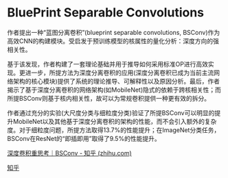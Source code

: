 # BluePrint Separable Convolutions

作者提出一种“蓝图分离卷积”(blueprint separable convolutions, BSConv)作为高效CNN的构建模块。受启发于预训练模型的核属性的量化分析：深度方向的强相关性。

 基于该发现，作者构建了一套理论基础并用于推导如何采用标准OP进行高效实现。更进一步，所提方法为深度分离卷积的应用(深度分离卷积已成为当前主流网络架构的核心模块)提供了系统的理论推导、可解释性以及原因分析。最后，作者揭示了基于深度分离卷积的网络架构(如MobileNet)隐式的依赖于跨核相关性；而所提BSConv则基于核内相关性，故可以为常规卷积提供一种更有效的拆分。

 作者通过充分的实验(大尺度分类与细粒度分类)验证了所提BSConv可以明显的提升MobileNet以及其他基于深度分离卷积的架构的性能，而不会引入额外的复杂度。对于细粒度问题，所提方法取得13.7%的性能提升；在ImageNet分类任务，BSConv在ResNet的“即插即用”取得了9.5%的性能提升。



[深度卷积重思考｜BSConv - 知乎 (zhihu.com)](https://zhuanlan.zhihu.com/p/142147021)

[知乎](https://zhuanlan.zhihu.com/p/166736637#:~:text=3.3%20Blueprint%20Separable%20Convolution%20%5B6%5D)